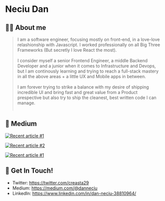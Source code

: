 # Neciu Dan

## 👨‍💻 About me

> I am a software engineer, focusing mostly on front-end, in a love-love relashionship with Javascript. I worked professionally on all Big Three Frameworks (But secretly I love React the most). 
> <br/> <br/> I consider myself a senior Frontend Engineer, a middle Backend Developer and a junior when it comes to Infrastructure and Devops, but I am continously learning and trying to reach a full-stack mastery in all the above areas + a little UX and Mobile apps in between. 
> <br/> <br/> I am forever trying to strike a balance with my desire of shipping incredible UI and bring fast and great value from a Product prespective but also try to ship the cleanest, best written code I can manage. 
> <br/><br/>


## 📝 Medium 
<a target="_blank" href="https://github-readme-medium-recent-article.vercel.app/medium/@danneciu/0"><img src="https://github-readme-medium-recent-article.vercel.app/medium/@danneciu/0" alt="Recent article #1"></a>

<a target="_blank" href="https://github-readme-medium-recent-article.vercel.app/medium/@danneciu/1"><img src="https://github-readme-medium-recent-article.vercel.app/medium/@danneciu/1" alt="Recent article #2"></a>

<a target="_blank" href="https://github-readme-medium-recent-article.vercel.app/medium/@danneciu/2"><img src="https://github-readme-medium-recent-article.vercel.app/medium/@danneciu/2" alt="Recent article #1"></a>


## 📮 Get In Touch!
- Twitter: https://twitter.com/creasta29
- Medium: https://medium.com/@danneciu
- LinkedIn: https://www.linkedin.com/in/dan-neciu-38810964/

